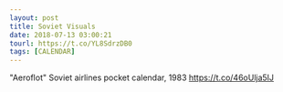```yaml
---
layout: post
title: Soviet Visuals
date: 2018-07-13 03:00:21
tourl: https://t.co/YL8SdrzDB0
tags: [CALENDAR]
---
```

"Aeroflot" Soviet airlines pocket calendar, 1983 https://t.co/46oUlja5IJ